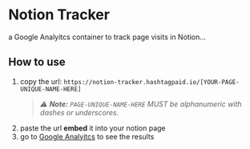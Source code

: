 # Notion Tracker

a Google Analyitcs container to track page visits in Notion...

## How to use

1. copy the url: `https://notion-tracker.hashtagpaid.io/[YOUR-PAGE-UNIQUE-NAME-HERE]`
   > _⚠ **Note:** `PAGE-UNIQUE-NAME-HERE` MUST be alphanumeric with dashes or underscores._
3. paste the url **embed** it into your notion page 
4. go to [Google Analyitcs](https://analytics.google.com/analytics/web/#/p292911188/reports/reportinghub) to see the results
